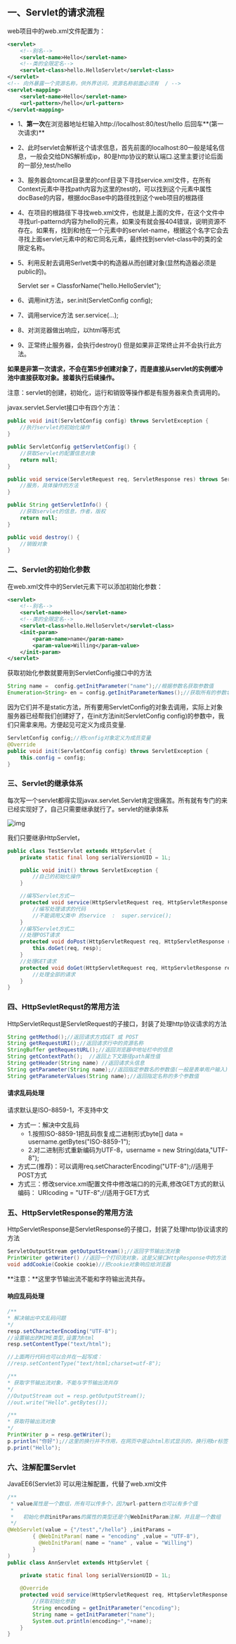 ## 一、Servlet的请求流程

web项目中的web.xml文件配置为：

```xml
<servlet>
    <!--别名-->
    <servlet-name>Hello</servlet-name>
    <!--类的全限定名-->
    <servlet-class>hello.HelloServlet</servlet-class>
</servlet>
<!-- 向外暴露一个资源名称，供外界访问，资源名称前面必须有  / -->
<servlet-mapping>
    <servlet-name>Hello</servlet-name>	
    <url-pattern>/hello</url-pattern>
</servlet-mapping>
```

- 1、**第一次**在浏览器地址栏输入http://localhost:80/test/hello  后回车**(第一次请求)**

- 2、此时servlet会解析这个请求信息，首先前面的localhost:80一般是域名信息，一般会交给DNS解析成ip，80是http协议的默认端口.这里主要讨论后面的一部分,test/hello

- 3、服务器会tomcat目录里的conf目录下寻找service.xml文件，在所有Context元素中寻找path内容为这里的test的，可以找到这个元素中属性docBase的内容，根据docBase中的路径找到这个web项目的根路径

- 4、在项目的根路径下寻找web.xml文件，也就是上面的文件，在这个文件中寻找url-patternd内容为hello的元素，如果没有就会报404错误，说明资源不存在。如果有，找到和他在一个元素中的servlet-name，根据这个名字它会去寻找上面servlet元素中的和它同名元素，最终找到servlet-class中的类的全限定名称。

- 5、利用反射去调用Serlvet类中的构造器从而创建对象(显然构造器必须是public的)。

  Servlet ser = ClassforName("hello.HelloServlet");

- 6、调用init方法，ser.init(ServletConfig config);

- 7、调用service方法 ser.service(...);

- 8、对浏览器做出响应，以html等形式

- 9、正常终止服务器，会执行destroy()  但是如果非正常终止并不会执行此方法。

**如果是非第一次请求，不会在第5步创建对象了，而是直接从servlet的实例缓冲池中直接获取对象。接着执行后续操作。**

注意：servlet的创建，初始化，运行和销毁等操作都是有服务器来负责调用的。

javax.servlet.Servlet接口中有四个方法：

```java
public void init(ServletConfig config) throws ServletException {
	//执行servlet的初始化操作
}

public ServletConfig getServletConfig() {
    //获取Servlet的配置信息对象
    return null;
}

public void service(ServletRequest req, ServletResponse res) throws ServletException, IOException {
    //服务，具体操作的方法
}

public String getServletInfo() {
    //获取servlet的信息，作者，版权
    return null;
}

public void destroy() {
    //销毁对象
}
```

### 二、Servlet的初始化参数

在web.xml文件中的Servlet元素下可以添加初始化参数<init-param>：

```xml
<servlet>
    <!--别名-->
    <servlet-name>Hello</servlet-name>
    <!--类的全限定名-->
    <servlet-class>hello.HelloServlet</servlet-class>
    <init-param>
        <param-name>name</param-name>
        <param-value>Willing</param-value>
	</init-param>
</servlet>
```

获取初始化参数就要用到ServletConfig接口中的方法

```java
String name =  config.getInitParameter("name");//根据参数名获取参数值
Enumeration<String> en = config.getInitParameterNames();//获取所有的参数名，返回一个迭代器
```

因为它们并不是static方法，所有要用ServletConfig的对象去调用，实际上对象服务器已经帮我们创建好了，在init方法init(ServletConfig config)的参数中，我们只需拿来用。方便起见可定义为成员变量.

```java
ServletConfig config;//把config对象定义为成员变量
@Override  
public void init(ServletConfig config) throws ServletException {
    this.config = config;
}
```

### 三、Servlet的继承体系

每次写一个servlet都得实现javax.servlet.Servlet肯定很痛苦。所有就有专门的来已经实现好了，自己只需要继承就行了。servlet的继承体系

![img](https://img2018.cnblogs.com/blog/1296856/201811/1296856-20181122213150173-1448869728.png) 

我们只要继承HttpServlet，

```java
public class TestServlet extends HttpServlet {
	private static final long serialVersionUID = 1L;

	public void init() throws ServletException {
		//自己的初始化操作
	}

	//编写Servlet方式一
	protected void service(HttpServletRequest req, HttpServletResponse resp) throws ServletException, IOException {
		//编写处理请求的代码
		//不能调用父类中 的service  :  super.service();
	}
	//编写Servlet方式二
	//处理POST请求
	protected void doPost(HttpServletRequest req, HttpServletResponse resp) throws ServletException, IOException {
		this.doGet(req, resp);
	}
	//处理GET请求
	protected void doGet(HttpServletRequest req, HttpServletResponse resp) throws ServletException, IOException {
		//处理全部的请求
	}
}
```

### 四、HttpSevletRequst的常用方法

HttpServletRequst是ServletRequest的子接口，封装了处理http协议请求的方法

```java
String getMethod();//返回请求方式GET 或 POST
String getRequestURI();//返回请求行中的资源名称
StringBuffer getRequestURL();//返回浏览器中地址栏中的信息
String getContextPath();  //返回上下文路径path属性值
String getHeader(String name) //返回请求头信息
String getParameter(String name);//返回指定参数名的参数值(一般是表单用户输入)
String getParameterValues(String name);//返回指定名称的多个参数值
```

#### 请求乱码处理

请求默认是ISO-8859-1，不支持中文

- 方式一：解决中文乱码	
  - 1.按照ISO-8859-1把乱码恢复成二进制形式byte[] data = username.getBytes("ISO-8859-1");
  - 2.对二进制形式重新编码为UTF-8，username = new String(data,"UTF-8");
- 方式二(推荐)：可以调用req.setCharacterEncoding("UTF-8");//适用于POST方式
- 方式三：修改service.xml配置文件中修改端口的的元素<Connector/>,修改GET方式的默认编码： URIcoding = "UTF-8";//适用于GET方式

### 五、HttpServletResponse的常用方法

HttpServletResponse是ServletResponse的子接口，封装了处理http协议请求的方法

```java
ServletOutputStream getOutputStream();//返回字节输出流对象
PrintWriter getWriter() //返回一个打印流对象，这是父接口HttpResponse中的方法
void addCookie(Cookie cookie)//把cookie对象响应给浏览器  
```

**注意：**这里字节输出流不能和字符输出流共存。

#### 响应乱码处理

```java
/**
* 解决输出中文乱码问题
*/
resp.setCharacterEncoding("UTF-8");
//设置输出的MIME类型,设置为html
resp.setContentType("text/html");

//上面两行代码也可以合并在一起写成：
//resp.setContentType("text/html;charset=utf-8");
```
```java
/**
* 获取字节输出流对象，不能与字节输出流共存
*/
//OutputStream out = resp.getOutputStream();
//out.write("Hello".getBytes());

/**
* 获取符输出流对象
*/
PrintWriter p = resp.getWriter();
p.println("你好");//这里的换行并不作用，在网页中是以html形式显示的，换行用br标签
p.print("Hello");
```
### 六、注解配置Servlet

JavaEE6(Servlet3)	可以用注解配置，代替了web.xml文件

```java
/**
 * value属性是一个数组，所有可以传多个，因为url-pattern也可以有多个值
 * 
 *   初始化参数initParams的属性的类型还是个@WebInitParam注解，并且是一个数组
 */
@WebServlet(value = {"/test","/hello"} ,initParams = 
		{ @WebInitParam( name = "encoding" ,value = "UTF-8"),
		  @WebInitParam( name = "name" , value = "Willing")
		}
)
public class AnnServlet extends HttpServlet {

	private static final long serialVersionUID = 1L;
	
	@Override
	protected void service(HttpServletRequest req, HttpServletResponse resp) throws ServletException, IOException {
		//获取初始化参数
		String encoding = getInitParameter("encoding");
		String name = getInitParameter("name");
		System.out.println(encoding+","+name);
	}
}
```

